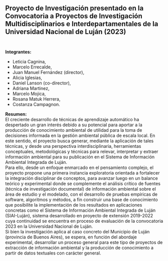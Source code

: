 ## Proyecto de Investigación presentado en la Convocatoria a Proyectos de Investigación Multidisciplinarios e Interdepartamentales de la Universidad Nacional de Luján (2023) <br /> <br />

__Integrantes:__ <br />
- Leticia Cagnina,
- Marcelo Errecalde,
- Juan Manuel Fernández (director),
- Alicia Iglesias,
- Daniel Lanson (co-director),
- Adriana Martinez,
- Marcelo Mojica,
- Rosana Matuk Herrera,
- Costanza Campagnon.

__Resumen:__ <br />
El creciente desarrollo de técnicas de aprendizaje automático ha despertado un gran interés debido a su potencial para aportar a la producción de conocimiento ambiental de utilidad para la toma de decisiones informada en la gestión ambiental pública de escala local. En este sentido, el proyecto busca generar, mediante la aplicación de tales técnicas, y desde una perspectiva interdisciplinaria, herramientas conceptuales, metodológicas y técnicas para relevar, interpretar y extraer información ambiental para su publicación en el Sistema de Información Ambiental Integrada de Luján. <br />
Para ello, desde un enfoque enmarcado en el pensamiento complejo, el proyecto propone una primera instancia exploratoria orientada a fortalecer la integración disciplinar de conceptos, para avanzar luego en un balance teórico y experimental donde se complemente el análisis crítico de fuentes (técnica de investigación documental) de información ambiental sobre el área de estudio y el modelado, con el desarrollo de pruebas empíricas de software, algoritmos y métodos, a fin construir una base de conocimiento que posibilite la implementación de los resultados en aplicaciones concretas como el Sistema de Información Ambiental Integrada de Luján (SIAI-Luján), sistema desarrollado en proyecto de extensión 2019-2022 cuya continuidad se encuentra en proceso de evaluación de la convocatoria 2023 en la Universidad Nacional de Luján. <br />
Si bien la investigación aplica al caso concreto del Municipio de Luján (provincia de Buenos Aires), se espera, en función del abordaje experimental, desarrollar un proceso general para este tipo de proyectos de extracción de información ambiental y la producción de conocimiento a partir de datos textuales con carácter general.

